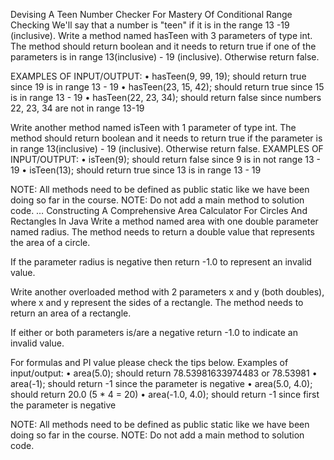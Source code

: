 Devising A Teen Number Checker For Mastery Of Conditional Range Checking
We'll say that a number is "teen" if it is in the range 13 -19 (inclusive).
Write a method named hasTeen with 3 parameters of type int.
The method should return boolean and it needs to return true if one of the parameters is in range 13(inclusive) - 19 (inclusive). Otherwise return false.

EXAMPLES OF INPUT/OUTPUT:
•	hasTeen(9, 99, 19);  should return true since 19 is in range 13 - 19
•	hasTeen(23, 15, 42);  should return true since 15 is in range 13 - 19
•	hasTeen(22, 23, 34);  should return false since numbers 22, 23, 34 are not in range 13-19

Write another method named isTeen with 1 parameter of type int.
The method should return boolean and it needs to return true if the parameter is in range 13(inclusive) - 19 (inclusive). Otherwise return false.
EXAMPLES OF INPUT/OUTPUT:
•	isTeen(9);  should return false since 9 is in not range 13 - 19
•	isTeen(13);  should return true since 13 is in range 13 - 19

NOTE: All methods need to be defined as public static like we have been doing so far in the course.
NOTE: Do not add a  main method to solution code.
…
Constructing A Comprehensive Area Calculator For Circles And Rectangles In Java
Write a method named area with one double parameter named radius.
The method needs to return a double value that represents the area of a circle.

If the parameter radius is negative then return -1.0 to represent an invalid value.

Write another overloaded method with 2 parameters x and y (both doubles), where x and y represent the sides of a rectangle.
The method needs to return an area of a rectangle.

If either or both parameters is/are a negative return -1.0 to indicate an invalid value.

For formulas and PI value please check the tips below.
Examples of input/output:
•	area(5.0); should return 78.53981633974483 or 78.53981
•	area(-1);  should return -1 since the parameter is negative
•	area(5.0, 4.0); should return 20.0 (5 * 4 = 20)
•	area(-1.0, 4.0);  should return -1 since first the parameter is negative

NOTE: All methods need to be defined as public static like we have been doing so far in the course.
NOTE: Do not add a  main method to solution code.
